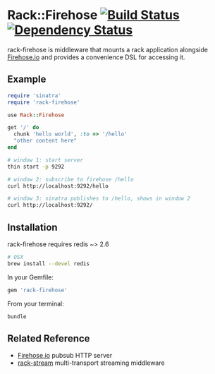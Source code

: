 # Rack::Firehose [![Build Status](https://secure.travis-ci.org/jch/rack-firehose.png)](http://travis-ci.org/jch/rack-firehose) [![Dependency Status](https://gemnasium.com/jch/rack-firehose.png)](https://gemnasium.com/jch/rack-firehose)

rack-firehose is middleware that mounts a rack application alongside [Firehose.io](http://firehose.io/) and provides a convenience DSL for accessing it.

## Example

```ruby
require 'sinatra'
require 'rack-firehose'

use Rack::Firehose

get '/' do
  chunk 'hello world', :to => '/hello'
  "other content here"
end
```

```sh
# window 1: start server
thin start -p 9292

# window 2: subscribe to firehose /hello
curl http://localhost:9292/hello

# window 3: sinatra publishes to /hello, shows in window 2
curl http://localhost:9292/
```

## Installation

rack-firehose requires redis ~> 2.6

```sh
# OSX
brew install --devel redis
```

In your Gemfile:

```ruby
gem 'rack-firehose'
```

From your terminal:

```sh
bundle
```

## Related Reference

* [Firehose.io](http://firehose.io) pubsub HTTP server
* [rack-stream](http://github.com/intridea/rack-stream) multi-transport streaming middleware